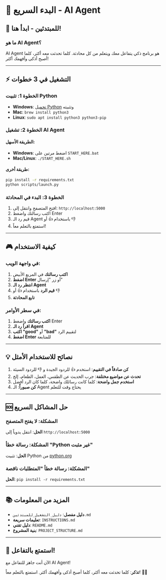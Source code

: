 # 🚀 البدء السريع - AI Agent

## 🎯 للمبتدئين - ابدأ هنا!

### ما هو AI Agent؟
AI Agent هو برنامج ذكي يتفاعل معك ويتعلم من كل محادثة. كلما تحدثت معه أكثر، كلما أصبح أذكى وأفهمك أكثر!

---

## ⚡ التشغيل في 3 خطوات

### الخطوة 1: تثبيت Python
- **Windows**: [تحميل Python](https://python.org) وتثبيته
- **Mac**: `brew install python3`
- **Linux**: `sudo apt install python3 python3-pip`

### الخطوة 2: تشغيل AI Agent

#### الطريقة الأسهل:
- **Windows**: اضغط مرتين على `START_HERE.bat`
- **Mac/Linux**: `./START_HERE.sh`

#### طريقة أخرى:
```bash
pip install -r requirements.txt
python scripts/launch.py
```

### الخطوة 3: البدء في المحادثة
1. افتح المتصفح وانتقل إلى: `http://localhost:5000`
2. اكتب رسالتك واضغط Enter
3. قيم رد الـ Agent باستخدام 👍 أو 👎
4. استمتع بالتعلم معاً!

---

## 🎮 كيفية الاستخدام

### في واجهة الويب:
1. **اكتب رسالتك** في المربع الأبيض
2. **اضغط Enter** أو زر "إرسال"
3. **انتظر رد الـ Agent**
4. **قيم الرد** باستخدام 👍 أو 👎
5. **تابع المحادثة**

### في سطر الأوامر:
1. **اكتب رسالتك** واضغط Enter
2. **اقرأ رد الـ Agent**
3. **اكتب "good"** أو **"bad"** لتقييم الرد
4. **اضغط Enter** للمتابعة

---

## 💡 نصائح للاستخدام الأمثل

1. **كن صادقاً في التقييم**: استخدم 👍 للردود الجيدة و 👎 للردود السيئة
2. **تحدث عن مواضيع مختلفة**: جرب الحديث عن الطقس، العمل، الطعام، إلخ
3. **استخدم جمل واضحة**: كلما كانت رسائلك واضحة، كلما كان الرد أفضل
4. **كن صبوراً**: الـ Agent يحتاج وقت للتعلم

---

## 🆘 حل المشاكل السريع

### المشكلة: لا يفتح المتصفح
**الحل**: انتقل يدوياً إلى `http://localhost:5000`

### المشكلة: رسالة خطأ "Python غير مثبت"
**الحل**: تثبيت Python من [python.org](https://python.org)

### المشكلة: رسالة خطأ "المتطلبات ناقصة"
**الحل**: `pip install -r requirements.txt`

---

## 📚 المزيد من المعلومات

- **دليل مفصل**: `دليل_التشغيل_للمبتدئين.md`
- **تعليمات سريعة**: `INSTRUCTIONS.md`
- **دليل تقني**: `README.md`
- **بنية المشروع**: `PROJECT_STRUCTURE.md`

---

## 🎉 استمتع بالتفاعل!

الآن أنت جاهز للتفاعل مع AI Agent! 

**تذكر**: كلما تحدثت معه أكثر، كلما أصبح أذكى وأفهمك أكثر. استمتع بالتعلم معاً! 🤖✨
